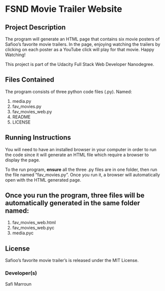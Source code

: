 # FSND Movie Trailer Website

## Project Description
The program will generate an HTML page that contains six movie posters of Safioo’s favorite movie trailers. In the page, enjoying watching the trailers by clicking on each poster as a YouTube click will play for that movie. Happy Watching!

This project is part of the Udacity Full Stack Web Developer Nanodegree.

## Files Contained
The program consists of three python code files (.py). Named:
1. media.py
2. fav_movies.py
3. fav_movies_web.py
4. README
5. LICENSE

## Running Instructions
You will need to have an installed browser in your computer in order to run the code since it will generate an HTML file which require a browser to display the page.

To the run program, **ensure** all the three .py files are in one folder, then run the file named “fav_movies.py”. Once you run it, a browser will automatically open with the HTML generated page.

## Once you run the program, three files will be automatically generated in the same folder named:
1. fav_movies_web.html
2. fav_movies_web.pyc
3. media.pyc


## License
Safioo’s favorite movie trailer’s is released under the MIT License.

### Developer(s)
Safi Marroun
